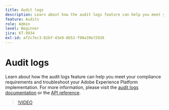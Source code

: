 ```yaml
---
title: Audit logs
description: Learn about how the audit logs feature can help you meet your compliance requirements and troubleshoot your Adobe Experience Platform implementation.
feature: Audits
role: Admin
level: Beginner
jira: KT-9934
exl-id: af2c7ec3-82bf-43e9-8b52-f90a39e72926
---
```

# Audit logs

Learn about how the audit logs feature can help you meet your compliance requirements and troubleshoot your Adobe Experience Platform implementation. For more information, please visit the [audit logs documentation](https://experienceleague.adobe.com/docs/experience-platform/landing/governance-privacy-security/audit-logs/overview.html) or the [API reference](https://developer.adobe.com/experience-platform-apis/references/audit-query/).

>[!VIDEO](https://video.tv.adobe.com/v/341450?learn=on)

